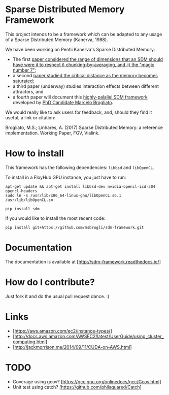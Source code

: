Sparse Distributed Memory Framework
===================================
This project intends to be a framework which can be adapted to any usage of a Sparse Distributed Memory (Kanerva, 1988).  

 We have been working on Pentii Kanerva's Sparse Distributed Memory:
   - The first [paper considered the range of dimensions that an SDM should have were it to respect i) chunking-by-averaging, and ii) the "magic number 7"](http://journals.plos.org/plosone/article?id=10.1371/journal.pone.0015592);
   - a second [paper studied the critical distance as the memory becomes saturated](http://journal.frontiersin.org/article/10.3389/fnhum.2014.00222/full);
   - a third paper (underway) studies interaction effects between different attractors, and
   - a fourth paper will document this [highly-palallel SDM framework](https://github.com/msbrogli/sdm-framework) developed by [PhD Candidate Marcelo Brogliato](https://github.com/msbrogli).  

We would really like to ask users for feedback, and, should they find it useful, a link or citation:

Brogliato, M.S.; Linhares, A. (2017) Sparse Distributed Memory: a reference implementation.  Working Paper, FGV, Vialink.


How to install
==============

This framework has the following dependencies: `libbsd` and `libOpenCL`.

To install in a FloyHub GPU instance, you just have to run:

    apt-get update && apt-get install libbsd-dev nvidia-opencl-icd-304 opencl-headers
    sudo ln -s /usr/lib/x86_64-linux-gnu/libOpenCL.so.1 /usr/lib/libOpenCL.so

    pip install sdm

If you would like to install the most recent code:

    pip install git+https://github.com/msbrogli/sdm-framework.git


Documentation
=============
The documentation is available at [http://sdm-framework.readthedocs.io/]


How do I contribute?
====================
Just fork it and do the usual pull request dance. :)


Links
=====
- [https://aws.amazon.com/ec2/instance-types/]
- [http://docs.aws.amazon.com/AWSEC2/latest/UserGuide/using_cluster_computing.html]
- [http://jackmorrison.me/2014/09/11/CUDA-on-AWS.html]


TODO
====
- Coverage using gcov? [https://gcc.gnu.org/onlinedocs/gcc/Gcov.html]
- Unit test using catch? [https://github.com/philsquared/Catch]
